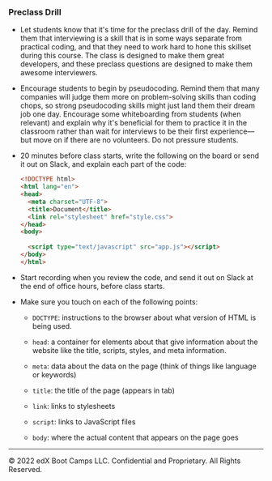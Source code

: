 ### Preclass Drill

* Let students know that it's time for the preclass drill of the day. Remind them that interviewing is a skill that is in some ways separate from practical coding, and that they need to work hard to hone this skillset during this course. The class is designed to make them great developers, and these preclass questions are designed to make them awesome interviewers.

* Encourage students to begin by pseudocoding. Remind them that many companies will judge them more on problem-solving skills than coding chops, so strong pseudocoding skills might just land them their dream job one day. Encourage some whiteboarding from students (when relevant) and explain why it's beneficial for them to practice it in the classroom rather than wait for interviews to be their first experience—but move on if there are no volunteers. Do not pressure students.

* 20 minutes before class starts, write the following on the board or send it out on Slack, and explain each part of the code:

  ```html
  <!DOCTYPE html>
  <html lang="en">
  <head>
    <meta charset="UTF-8">
    <title>Document</title>
    <link rel="stylesheet" href="style.css">
  </head>
  <body>
    
    <script type="text/javascript" src="app.js"></script>
  </body>
  </html>
  ```
  
* Start recording when you review the code, and send it out on Slack at the end of office hours, before class starts.

* Make sure you touch on each of the following points:

  * `DOCTYPE`: instructions to the browser about what version of HTML is being used.

  * `head`: a container for elements about that give information about the website like the title, scripts, styles, and meta information. 

  * `meta`: data about the data on the page (think of things like language or keywords)

  * `title`: the title of the page (appears in tab)

  * `link`: links to stylesheets
  
  * `script`: links to JavaScript files

  * `body`: where the actual content that appears on the page goes

---

© 2022 edX Boot Camps LLC. Confidential and Proprietary. All Rights Reserved.